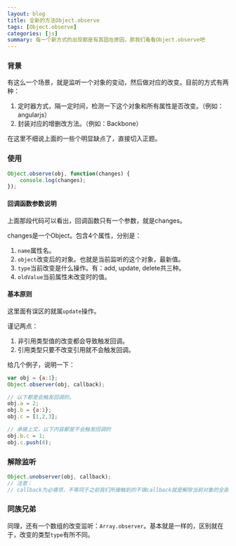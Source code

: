```yaml
---
layout: blog
title: 全新的方法Object.observe
tags: [Object.observe]
categories: [js]
summary: 每一个新方式的出现都是有其固在原因，那我们看看Object.observe吧
---
```


### 背景

有这么一个场景，就是监听一个对象的变动，然后做对应的改变。目前的方式有两种：

1. 定时器方式，隔一定时间，检测一下这个对象和所有属性是否改变。（例如：angularjs）
2. 封装对应的增删改方法。（例如：Backbone）

在这里不细说上面的一些个明显缺点了，直接切入正题。

### 使用

```js
Object.observe(obj, function(changes) {
    console.log(changes);
});
```
#### 回调函数参数说明

上面那段代码可以看出，回调函数只有一个参数，就是changes。

changes是一个Object。包含4个属性，分别是：

1. `name`属性名。
2. `object`改变后的对象。也就是当前监听的这个对象，最新值。
3. `type`当前改变是什么操作。有：add, update, delete共三种。
4. `oldValue`当前属性未改变时的值。

#### 基本原则

这里面有误区的就属`update`操作。

谨记两点：

1. 非引用类型值的改变都会导致触发回调。
2. 引用类型只要不改变引用就不会触发回调。

给几个例子，说明一下：

```js
var obj = {a:1};
Object.observer(obj, callback);

// 以下都是会触发回调的。
obj.a = 2;
obj.b = {a:1};
obj.c = [1,2,3];

// 承接上文，以下内容都是不会触发回调的
obj.b.c = 1;
obj.c.push(4);
```

### 解除监听

```js
Object.unobserver(obj, callback);
// 注意：
// callback为必填项，不等同于之前我们所接触到的不填callback就是解除当前对象的全部监听

```

### 同族兄弟

同理，还有一个数组的改变监听：`Array.observer`。基本就是一样的，区别就在于，改变的类型`type`有所不同。
